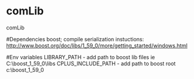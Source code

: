 # comLib
comLib

#Dependencies
boost; compile serialization
instuctions: http://www.boost.org/doc/libs/1_59_0/more/getting_started/windows.html

#Env variables
LIBRARY_PATH - add path to boost lib files ie C:\boost_1_59_0\libs
CPLUS_INCLUDE_PATH - add path to boost root c:\boost_1_59_0
